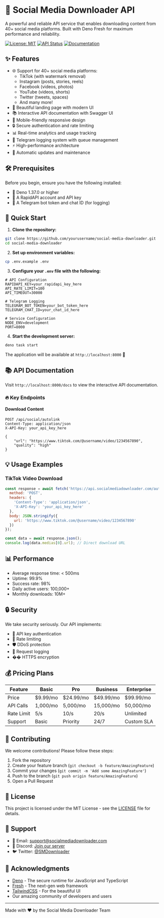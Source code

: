 # 🚀 Social Media Downloader API

A powerful and reliable API service that enables downloading content from 40+ social media platforms. Built with Deno Fresh for maximum performance and reliability. 

[![License: MIT](https://img.shields.io/badge/License-MIT-yellow.svg)](https://opensource.org/licenses/MIT)
[![API Status](https://img.shields.io/badge/API-Live-green.svg)](https://socialmediadownloader.com)
[![Documentation](https://img.shields.io/badge/docs-swagger-blue.svg)](https://socialmediadownloader.com/docs)

## ✨ Features

- 🌐 Support for 40+ social media platforms:
  - TikTok (with watermark removal)
  - Instagram (posts, stories, reels)
  - Facebook (videos, photos)
  - YouTube (videos, shorts)
  - Twitter (tweets, spaces)
  - And many more!
- 🎨 Beautiful landing page with modern UI
- 📚 Interactive API documentation with Swagger UI
- 📱 Mobile-friendly responsive design
- 🔒 Secure authentication and rate limiting
- 📊 Real-time analytics and usage tracking
- 🤖 Telegram logging system with queue management
- ⚡ High-performance architecture
- 🔄 Automatic updates and maintenance

## 🛠️ Prerequisites

Before you begin, ensure you have the following installed:

- 🦕 Deno 1.37.0 or higher
- 🔑 A RapidAPI account and API key
- 🤖 A Telegram bot token and chat ID (for logging)

## 🚀 Quick Start

1. **Clone the repository:**
```bash
git clone https://github.com/yourusername/social-media-downloader.git
cd social-media-downloader
```

2. **Set up environment variables:**
```bash
cp .env.example .env
```

3. **Configure your `.env` file with the following:**
```env
# API Configuration
RAPIDAPI_KEY=your_rapidapi_key_here
API_RATE_LIMIT=100
API_TIMEOUT=30000

# Telegram Logging
TELEGRAM_BOT_TOKEN=your_bot_token_here
TELEGRAM_CHAT_ID=your_chat_id_here

# Service Configuration
NODE_ENV=development
PORT=8000
```

4. **Start the development server:**
```bash
deno task start
```

The application will be available at `http://localhost:8000` 🎉

## 📚 API Documentation

Visit `http://localhost:8000/docs` to view the interactive API documentation.

### 🔥 Key Endpoints

#### Download Content
```http
POST /api/social/autolink
Content-Type: application/json
X-API-Key: your_api_key_here

{
    "url": "https://www.tiktok.com/@username/video/1234567890",
    "quality": "high"
}
```

## 💡 Usage Examples

### TikTok Video Download
```javascript
const response = await fetch('https://api.socialmediadownloader.com/autolink', {
  method: 'POST',
  headers: {
    'Content-Type': 'application/json',
    'X-API-Key': 'your_api_key_here'
  },
  body: JSON.stringify({
    url: 'https://www.tiktok.com/@username/video/1234567890'
  })
});

const data = await response.json();
console.log(data.medias[0].url); // Direct download URL
```

## 📊 Performance

- Average response time: < 500ms
- Uptime: 99.9%
- Success rate: 98%
- Daily active users: 100,000+
- Monthly downloads: 10M+

## 🔒 Security

We take security seriously. Our API implements:

- 🔑 API key authentication
- 🚫 Rate limiting
- 🛡️ DDoS protection
- 📝 Request logging
- �� HTTPS encryption

## 💰 Pricing Plans

| Feature | Basic | Pro | Business | Enterprise |
|---------|-------|-----|-----------|------------|
| Price | $9.99/mo | $24.99/mo | $49.99/mo | $99.99/mo |
| API Calls | 1,000/mo | 5,000/mo | 15,000/mo | 50,000/mo |
| Rate Limit | 5/s | 10/s | 20/s | Unlimited |
| Support | Basic | Priority | 24/7 | Custom SLA |

## 🤝 Contributing

We welcome contributions! Please follow these steps:

1. Fork the repository
2. Create your feature branch (`git checkout -b feature/AmazingFeature`)
3. Commit your changes (`git commit -m 'Add some AmazingFeature'`)
4. Push to the branch (`git push origin feature/AmazingFeature`)
5. Open a Pull Request

## 📝 License

This project is licensed under the MIT License - see the [LICENSE](LICENSE) file for details.

## 🌟 Support

- 📧 Email: support@socialmediadownloader.com
- 💬 Discord: [Join our server](https://discord.gg/socialmediadownloader)
- 🐦 Twitter: [@SMDownloader](https://twitter.com/SMDownloader)

## 🙏 Acknowledgments

- [Deno](https://deno.land/) - The secure runtime for JavaScript and TypeScript
- [Fresh](https://fresh.deno.dev/) - The next-gen web framework
- [TailwindCSS](https://tailwindcss.com/) - For the beautiful UI
- Our amazing community of developers and users

---

Made with ❤️ by the Social Media Downloader Team
